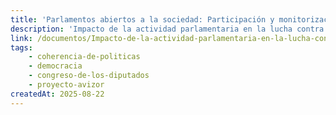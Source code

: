 ```yaml
---
title: 'Parlamentos abiertos a la sociedad: Participación y monitorización'
description: 'Impacto de la actividad parlamentaria en la lucha contra la pobreza'
link: /documentos/Impacto-de-la-actividad-parlamentaria-en-la-lucha-contra-la-pobreza-Fundacion-Alternativas.pdf
tags:
    - coherencia-de-politicas
    - democracia
    - congreso-de-los-diputados
    - proyecto-avizor
createdAt: 2025-08-22
---
```

